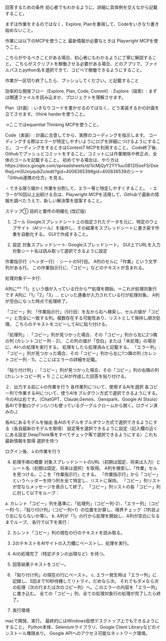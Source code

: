 回答するための条件
初心者でもわかるように、詳細に具体例を交えながら記載すること。

まずは作業をするのではなく、Explore, Planを重視して、Codeをいきなり書き始めないこと。

作業には以下のMCPを使うこと
最新情報が必要なときは Playwright MCPを使うこと。

こちらがやるべきことがある場合、初心者にもわかるように丁寧に解説すること。
こちらがスクリプトを稼働させる必要がある場合、どのアプリで、ファイルパスとpython名を選択できて、コピペで稼働できるようにすること。

作業が一区切り終了したら、プッシュしてください。と記載すること

効率的な開発フロー（Explore, Plan, Code, Commit）:
Explore（探索）: まずは関連ファイルを読み込ませ、プロジェクトを理解させます。

Plan（計画）: いきなりコードを書かせるのではなく、どう実装するかの計画を立てさせます。（think harderを使うこと。

→ここではequential Thinking MCPを使うこと。

Code（実装）: 計画に合意してから、実際のコーディングを指示します。
コーディングする際はエラーが特定しやすいようにログを詳細につけるようにすること。
コーディングをするときはContext7 MCPを利用すること。
Code終了後、Githubでプッシュとコミットをすること。コミットには作業関係や修正点、全体のゴールを記載すること。
初めてやる場合は、やり方はhttps://docs.google.com/spreadsheets/d/1icMjQyY2YY1uuGB12ISoxFSrDseRwjLrmSUxiyqubZo/edit?gid=400836539#gid=400836539のシート「Github連携の仕方」を見る。

・できる限り細かく作業を分割して、エラー等と特定しやすくすること。
・エラーが10回以上出続ける合は、Playwright MCPを活用して、Githubで最新の情報を調べたうえで、新しい解決策を提案すること。

ステップ① 目的と要件の明確化 (改訂版)

1. ゴール Googleスプレッドシート上の指定されたデータを元に、特定のウェブサイト（AIツール）を操作し、その結果をスプレッドシートに書き戻す作業を自動化する。
GUIで作成すること。

2. 設定
対象スプレッドシート:
Googleスプレッドシート。
GUI上でURLを入力
対象シート名は読み取って選択できるように設定


作業指示行（ヘッダー行）:
シートの5行目。
A列のセルに「作業」という文字列がある行。
この作業指示行に、「コピー」などのテキストが含まれる。

処理対象データ行:


A列に**「1」という値が入っている行から**処理を開始。＝これが処理対象行です
A列に「1」「2」「3」… といった連番が入力されている行が処理対象。
A列が空白になった時点で処理終了。

「コピー」列:
「作業指示行」（5行目）を左から右へ検索し、セルの値が「コピー」と完全に一致する列。複数存在する可能性あり、リストとして保持し順次処理。
こちらのテキストをコピーしてAIに貼り付ける。

「処理列」:
「コピー」列が見つかった場合、その「コピー」列から左に2つ隣の列 (カレントコピー列 - 2)。
この列の値が「空白」または「未処理」の場合に、AIへの処理を実行する。
処理をしたら処理済みと記載する。
「エラー列」:
「コピー」列が見つかった場合、その「コピー」列から左に1つ隣の列 (カレントコピー列 - 1)。ここにはエラーの詳細を記載。

「貼り付け列」:
「コピー」列が見つかった場合、その「コピー」列の右隣の列 (カレントコピー列 + 1)
ここにAIが作成した回答を貼り付ける。

２．出力する前に↓の作業を行う
各作業列について、使用するAIを選択
各コピー列で作業するAIについて、使うAIをプルダウン方式で選択できるようにする。
今のAIは右です。（ChatGPT、Claude,Gemini、Genspark、Google AI Stsuio）
各AIで手動ログイン(いつも使っているグーグルクロームから開く。ログイン済みの。)

各AIにあるモデルを抽出
各AIのモデルをブルダウン方式で選択できるようにする（各自最新のモデルを取得）
設定等を選択できるように設定（記入欄の近くにある設定 DeepThink等をすべてチェック等で選択できるようにする）これも最新情報を取得
選択を待つ

ログイン後、↓の作業を行う

4. 処理手順の概要
対象スプレッドシートのURL（初期は固定、将来は入力）とシート名（初期は固定、将来は選択）を取得。
A列を検索し、「作業」セルを見つける。ここを「作業指示行」とする。
「作業指示行」から「コピー」というヘッダーを持つ列を全て特定し、リストに保持。
「コピー」列リストが空ならメッセージを表示して終了。
「コピー」列リストの各「コピー」列に対して以下をループ：

 a. カレント「コピー」列を基準に、「処理列」（コピー列-2）、「エラー列」（コピー列-1）、「貼り付け列」（コピー列+1）の位置を計算し、境界チェック（1列目より左にならないか等）。
 b. A列が「1」の行から処理を開始し、A列が空白になるまでループ。
各行で以下を実行：

2. カレント「コピー」列の現在の行のテキストを読み取る。
3. 2のテキストをAIサイトの入力欄にペーストし、処理を実行。 
4. AIの処理完了（特定ボタンの出現など）を待つ。 
5. 回答結果テキストをコピー。 
6. 「貼り付け列」の現在の行にペースト。 
c. エラー発生時は「エラー列」に記録し、5回まで10秒待機してリトライ。だめなら次。
それでもダメなら次の処理（次の行または次のコピー列）へ。このエラーの内容を「エラー列」に書き込む。
全ての「コピー」列、全ての処理対象行の処理が完了したら終了。


5. 実行環境

macで開発、実行。
最終的にはWindows仮想デスクトップ上でもできるようにすること。
Python本体、Seleniumライブラリ、Google Client Libraryなどのインストール権限あり。
Google APIへのアクセス可能なネットワーク環境。


